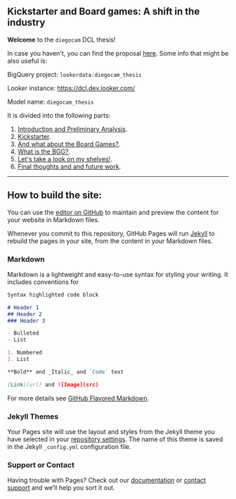 ## Kickstarter and Board games: A shift in the industry

**Welcome** to the `diegocam` DCL thesis! 

In case you haven't, you can find the proposal [here](https://docs.google.com/document/d/1CZZHJnXCOYr8Z4QAcijjOpHdnpvFJK70EtHQ7kKzMRs/edit?usp=sharing). Some info that might be also useful is:

BigQuery project: `lookerdata:diegocam_thesis`

Looker instance: https://dcl.dev.looker.com/

Model name: `diegocam_thesis`

It is divided into the following parts:

1. [Introduction and Preliminary Analysis](https://diegocamlooker.github.io/Kickstarter/intro).
1. [Kickstarter](https://diegocamlooker.github.io/Kickstarter/ks).
1. [And what about the Board Games?](https://diegocamlooker.github.io/Kickstarter/ks_boardgames).
1. [What is the BGG?](https://diegocamlooker.github.io/Kickstarter/bgg).
1. [Let's take a look on my shelves!](https://diegocamlooker.github.io/Kickstarter/collection).
1. [Final thoughts and and future work](https://diegocamlooker.github.io/Kickstarter/final).

----------------------------------------------------------------------------------------------------------------------------
## How to build the site:

You can use the [editor on GitHub](https://github.com/diegocamlooker/gitpages/edit/master/index.md) to maintain and preview the content for your website in Markdown files.

Whenever you commit to this repository, GitHub Pages will run [Jekyll](https://jekyllrb.com/) to rebuild the pages in your site, from the content in your Markdown files.


### Markdown

Markdown is a lightweight and easy-to-use syntax for styling your writing. It includes conventions for

```markdown
Syntax highlighted code block

# Header 1
## Header 2
### Header 3

- Bulleted
- List

1. Numbered
2. List

**Bold** and _Italic_ and `Code` text

[Link](url) and ![Image](src)
```

For more details see [GitHub Flavored Markdown](https://guides.github.com/features/mastering-markdown/).

### Jekyll Themes

Your Pages site will use the layout and styles from the Jekyll theme you have selected in your [repository settings](https://github.com/diegocamlooker/gitpages/settings). The name of this theme is saved in the Jekyll `_config.yml` configuration file.

### Support or Contact

Having trouble with Pages? Check out our [documentation](https://help.github.com/categories/github-pages-basics/) or [contact support](https://github.com/contact) and we’ll help you sort it out.
